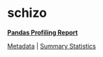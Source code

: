 # schizo

[**Pandas Profiling Report**](https://epistasislab.github.io/pmlb/profile/schizo.html)

[Metadata](metadata.yaml) | [Summary Statistics](summary_stats.tsv)

